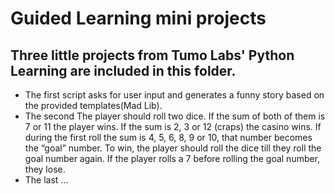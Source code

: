 # Guided Learning mini projects

## Three little projects from Tumo Labs' Python Learning are included in this folder.

* The first script asks for user input and generates a funny story based on the provided templates(Mad Lib).
* The second The player should roll two dice. If the sum of both of them is 7 or 11 the player wins. 
If the sum is 2, 3 or 12 (craps) the casino wins. If during the first roll the sum is 4, 5, 6, 8, 9 or 10, 
that number becomes the “goal” number. To win, the player should roll the dice till they roll the goal number again. 
If the player rolls a 7 before rolling the goal number, they lose.
* The last ...
